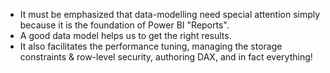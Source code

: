 - It must be emphasized that data-modelling need special attention simply because it is the foundation of Power BI "Reports".
- A good data model helps us to get the right results. 
- It also facilitates the performance tuning, managing the storage constraints & row-level security, authoring DAX, and in fact everything!  
